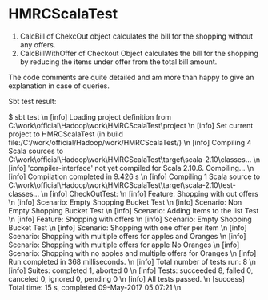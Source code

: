 # HMRCScalaTest
1.  CalcBill of ChekcOut object calculates the bill for the shopping without any offers. 
2.  CalcBillWithOffer of Checkout Object calculates the bill for the shopping by reducing the items under offer from the total bill amount. 

The code comments are quite detailed and am more than happy to give an explanation in case of queries. 

Sbt test result: 

$ sbt test \n
[info] Loading project definition from C:\work\official\Hadoop\work\HMRCScalaTest\project \n
[info] Set current project to HMRCScalaTest (in build file:/C:/work/official/Hadoop/work/HMRCScalaTest/) \n
[info] Compiling 4 Scala sources to C:\work\official\Hadoop\work\HMRCScalaTest\target\scala-2.10\classes... \n
[info] 'compiler-interface' not yet compiled for Scala 2.10.6. Compiling... \n
[info]   Compilation completed in 9.426 s \n
[info] Compiling 1 Scala source to C:\work\official\Hadoop\work\HMRCScalaTest\target\scala-2.10\test-classes... \n
[info] CheckOutTest: \n
[info] Feature: Shopping with out offers \n
[info]   Scenario: Empty Shopping Bucket Test \n
[info]   Scenario: Non Empty Shopping Bucket Test \n
[info]   Scenario: Adding Items to the list Test \n
[info] Feature: Shopping with offers \n
[info]   Scenario: Empty Shopping Bucket Test \n
[info]   Scenario: Shopping with one offer per item \n
[info]   Scenario: Shopping with multiple offers for apples and Oranges \n
[info]   Scenario: Shopping with multiple offers for apple No Oranges \n
[info]   Scenario: Shopping with no apples and multiple offers for Oranges \n
[info] Run completed in 368 milliseconds. \n
[info] Total number of tests run: 8 \n
[info] Suites: completed 1, aborted 0 \n
[info] Tests: succeeded 8, failed 0, canceled 0, ignored 0, pending 0 \n
[info] All tests passed. \n
[success] Total time: 15 s, completed 09-May-2017 05:07:21 \n
